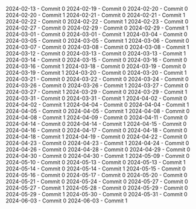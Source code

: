 2024-02-13 - Commit 0
2024-02-19 - Commit 0
2024-02-20 - Commit 0
2024-02-20 - Commit 1
2024-02-21 - Commit 0
2024-02-21 - Commit 1
2024-02-22 - Commit 0
2024-02-22 - Commit 1
2024-02-23 - Commit 0
2024-02-27 - Commit 0
2024-02-29 - Commit 0
2024-02-29 - Commit 1
2024-03-01 - Commit 0
2024-03-01 - Commit 1
2024-03-04 - Commit 0
2024-03-05 - Commit 0
2024-03-05 - Commit 1
2024-03-06 - Commit 0
2024-03-07 - Commit 0
2024-03-08 - Commit 0
2024-03-08 - Commit 1
2024-03-12 - Commit 0
2024-03-13 - Commit 0
2024-03-13 - Commit 1
2024-03-14 - Commit 0
2024-03-15 - Commit 0
2024-03-16 - Commit 0
2024-03-16 - Commit 1
2024-03-18 - Commit 0
2024-03-19 - Commit 0
2024-03-19 - Commit 1
2024-03-20 - Commit 0
2024-03-20 - Commit 1
2024-03-21 - Commit 0
2024-03-22 - Commit 0
2024-03-24 - Commit 0
2024-03-26 - Commit 0
2024-03-26 - Commit 1
2024-03-27 - Commit 0
2024-03-27 - Commit 1
2024-03-29 - Commit 0
2024-03-29 - Commit 1
2024-03-31 - Commit 0
2024-03-31 - Commit 1
2024-04-02 - Commit 0
2024-04-02 - Commit 1
2024-04-04 - Commit 0
2024-04-04 - Commit 1
2024-04-05 - Commit 0
2024-04-05 - Commit 1
2024-04-08 - Commit 0
2024-04-08 - Commit 1
2024-04-09 - Commit 0
2024-04-11 - Commit 0
2024-04-14 - Commit 0
2024-04-14 - Commit 1
2024-04-15 - Commit 0
2024-04-16 - Commit 0
2024-04-17 - Commit 0
2024-04-18 - Commit 0
2024-04-18 - Commit 1
2024-04-19 - Commit 0
2024-04-22 - Commit 0
2024-04-23 - Commit 0
2024-04-23 - Commit 1
2024-04-24 - Commit 0
2024-04-26 - Commit 0
2024-04-28 - Commit 0
2024-04-29 - Commit 0
2024-04-30 - Commit 0
2024-04-30 - Commit 1
2024-05-09 - Commit 0
2024-05-10 - Commit 0
2024-05-13 - Commit 0
2024-05-13 - Commit 1
2024-05-14 - Commit 0
2024-05-14 - Commit 1
2024-05-15 - Commit 0
2024-05-16 - Commit 0
2024-05-17 - Commit 0
2024-05-20 - Commit 0
2024-05-21 - Commit 0
2024-05-24 - Commit 0
2024-05-27 - Commit 0
2024-05-27 - Commit 1
2024-05-28 - Commit 0
2024-05-29 - Commit 0
2024-05-29 - Commit 1
2024-05-30 - Commit 0
2024-05-31 - Commit 0
2024-06-03 - Commit 0
2024-06-03 - Commit 1

